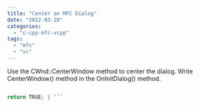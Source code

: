 ```yaml
---
title: "Center an MFC Dialog"
date: "2012-03-28"
categories: 
  - "c-cpp-mfc-vcpp"
tags: 
  - "mfc"
  - "vc"
---
```


 Use the CWnd::CenterWindow method to center the dialog. Write CenterWindow() method in the OnInitDialog() method.

```c BOOL CMyDialog::OnInitDialog() { CenterWindow();

return TRUE; } ```

